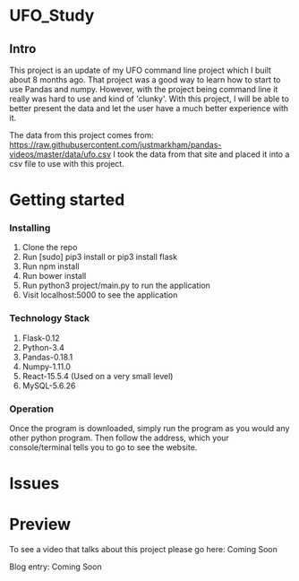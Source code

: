 # UFO_Study
## Intro

This project is an update of my UFO command line project which I built about 8
months ago. That project was a good way to learn how to start to use Pandas and
numpy. However, with the project being command line it really was hard to use and
kind of 'clunky'. With this project, I will be able to better present the data and
let the user have a much better experience with it.

The data from this project comes from: https://raw.githubusercontent.com/justmarkham/pandas-videos/master/data/ufo.csv
I took the data from that site and placed it into a csv file to use with this
project.

# Getting started
### Installing

1. Clone the repo
2. Run [sudo] pip3 install or pip3 install flask
3. Run npm install
4. Run bower install
5. Run python3 project/main.py to run the application
6. Visit localhost:5000 to see the application

### Technology Stack

1. Flask-0.12
2. Python-3.4
3. Pandas-0.18.1
4. Numpy-1.11.0
5. React-15.5.4 (Used on a very small level)
6. MySQL-5.6.26

### Operation

Once the program is downloaded, simply run the program as you would any other python program.
Then follow the address, which your console/terminal tells you to go to see the
website.

# Issues


# Preview

To see a video that talks about this project please go here: Coming Soon

Blog entry: Coming Soon
